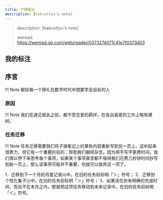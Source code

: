 ```yaml
---
title: 子弹笔记
description: [hakcettyu's note]
---
```


> description: [hakcettyu's note]

> weread: https://weread.qq.com/web/reader/0373274071c41e7f0373d03


## 我的标注

## 序言

!!! Note 
    献给每一个挣扎在数字时代中想要学会自处的人

### 原因

!!! Note 
    我们在遇见彼此之前，都不受恋爱的羁绊，在各自喜爱的工作上略有建树。

### 任务迁移

!!! Note 
    任务迁移需要我们将子弹笔记上的某些内容重新写到另一页上。这听起来很费力，但它有一个重要的目的：帮助我们摒除杂念。因为用手写字更费时间，我们得以停下来思考每个事项，如果某个事项甚至都不值得我们花费几秒钟时间抄写到新一页上，那么该事项可能并不重要，你就可以放弃这一项了。

1．迁移到下一个月的月度记录￼中，在旧的任务前标明「＞」符号；
2．迁移到个性化集子￼中，在旧的任务前标明「＞」符号；
3．如果该任务有明确的完成时间，而且不在本月之内，那就把这项任务移动到未来记录中。在旧的任务前标明「＜」符号。


